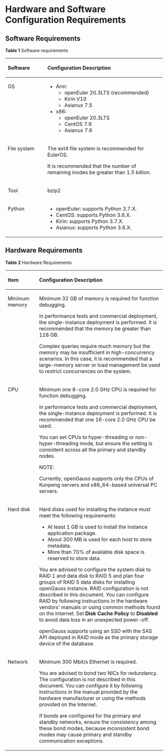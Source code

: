 # Hardware and Software Configuration Requirements<a name="EN-US_CONCEPT_0289895602"></a>

## Software Requirements<a name="en-us_concept_0283139016_section209873376322"></a>

**Table  1**  Software requirements

<a name="en-us_concept_0283139016_en-us_concept_0238164429_en-us_topic_0085434629_en-us_topic_0059782022_tfb195a8129b24c709d238b091e57405a"></a>
<table><thead align="left"><tr id="en-us_concept_0283139016_en-us_concept_0238164429_en-us_topic_0085434629_en-us_topic_0059782022_rbb0bb8c17c0c49fc9666f58bdd5487bb"><th class="cellrowborder" valign="top" width="25.2%" id="mcps1.2.3.1.1"><p id="en-us_concept_0283139016_en-us_concept_0238164429_en-us_topic_0085434629_en-us_topic_0059782022_a177f29c592264a53a346a3b6c33a3ea0"><a name="en-us_concept_0283139016_en-us_concept_0238164429_en-us_topic_0085434629_en-us_topic_0059782022_a177f29c592264a53a346a3b6c33a3ea0"></a><a name="en-us_concept_0283139016_en-us_concept_0238164429_en-us_topic_0085434629_en-us_topic_0059782022_a177f29c592264a53a346a3b6c33a3ea0"></a>Software</p>
</th>
<th class="cellrowborder" valign="top" width="74.8%" id="mcps1.2.3.1.2"><p id="en-us_concept_0283139016_en-us_concept_0238164429_en-us_topic_0085434629_en-us_topic_0059782022_a39384e588fc744db804eb3f5beecaa53"><a name="en-us_concept_0283139016_en-us_concept_0238164429_en-us_topic_0085434629_en-us_topic_0059782022_a39384e588fc744db804eb3f5beecaa53"></a><a name="en-us_concept_0283139016_en-us_concept_0238164429_en-us_topic_0085434629_en-us_topic_0059782022_a39384e588fc744db804eb3f5beecaa53"></a>Configuration Description</p>
</th>
</tr>
</thead>
<tbody><tr id="en-us_concept_0283139016_en-us_concept_0238164429_en-us_topic_0085434629_en-us_topic_0059782022_rd18980a861d444ad8e87a077e7785e40"><td class="cellrowborder" valign="top" width="25.2%" headers="mcps1.2.3.1.1 "><p id="en-us_concept_0283139016_en-us_concept_0238164429_en-us_topic_0085434629_en-us_topic_0059782022_a6036b745c87c44ab85a2f6cec7c4e5da"><a name="en-us_concept_0283139016_en-us_concept_0238164429_en-us_topic_0085434629_en-us_topic_0059782022_a6036b745c87c44ab85a2f6cec7c4e5da"></a><a name="en-us_concept_0283139016_en-us_concept_0238164429_en-us_topic_0085434629_en-us_topic_0059782022_a6036b745c87c44ab85a2f6cec7c4e5da"></a>OS</p>
</td>
<td class="cellrowborder" valign="top" width="74.8%" headers="mcps1.2.3.1.2 "><a name="en-us_concept_0283139016_ul2800840102316"></a><a name="en-us_concept_0283139016_ul2800840102316"></a><ul id="en-us_concept_0283139016_ul2800840102316"><li>Arm:<a name="en-us_concept_0283139016_ul177759349286"></a><a name="en-us_concept_0283139016_ul177759349286"></a><ul id="en-us_concept_0283139016_ul177759349286"><li>openEuler 20.3LTS (recommended)</li><li>Kirin V10</li><li>Asianux 7.5</li></ul>
</li><li>x86:<a name="en-us_concept_0283139016_ul851564911283"></a><a name="en-us_concept_0283139016_ul851564911283"></a><ul id="en-us_concept_0283139016_ul851564911283"><li>openEuler 20.3LTS</li><li>CentOS 7.6</li><li>Asianux 7.6</li></ul>
</li></ul>
</td>
</tr>
<tr id="en-us_concept_0283139016_en-us_concept_0238164429_en-us_topic_0085434629_en-us_topic_0059782022_r1f5aefa904854b5bbf1f82931d9fc9b5"><td class="cellrowborder" valign="top" width="25.2%" headers="mcps1.2.3.1.1 "><p id="en-us_concept_0283139016_en-us_concept_0238164429_en-us_topic_0085434629_en-us_topic_0059782022_a9b2d673c90f94bd49a7d4bfdb277e3fb"><a name="en-us_concept_0283139016_en-us_concept_0238164429_en-us_topic_0085434629_en-us_topic_0059782022_a9b2d673c90f94bd49a7d4bfdb277e3fb"></a><a name="en-us_concept_0283139016_en-us_concept_0238164429_en-us_topic_0085434629_en-us_topic_0059782022_a9b2d673c90f94bd49a7d4bfdb277e3fb"></a>File system</p>
</td>
<td class="cellrowborder" valign="top" width="74.8%" headers="mcps1.2.3.1.2 "><p id="en-us_concept_0283139016_en-us_concept_0238164429_p58701820272"><a name="en-us_concept_0283139016_en-us_concept_0238164429_p58701820272"></a><a name="en-us_concept_0283139016_en-us_concept_0238164429_p58701820272"></a>The ext4 file system is recommended for EulerOS.</p>
<p id="en-us_concept_0283139016_en-us_concept_0238164429_p143519215717"><a name="en-us_concept_0283139016_en-us_concept_0238164429_p143519215717"></a><a name="en-us_concept_0283139016_en-us_concept_0238164429_p143519215717"></a>It is recommended that the number of remaining inodes be greater than 1.5 billion.</p>
</td>
</tr>
<tr id="en-us_concept_0283139016_en-us_concept_0238164429_row10752719155612"><td class="cellrowborder" valign="top" width="25.2%" headers="mcps1.2.3.1.1 "><p id="en-us_concept_0283139016_en-us_concept_0238164429_p67521519115615"><a name="en-us_concept_0283139016_en-us_concept_0238164429_p67521519115615"></a><a name="en-us_concept_0283139016_en-us_concept_0238164429_p67521519115615"></a>Tool</p>
</td>
<td class="cellrowborder" valign="top" width="74.8%" headers="mcps1.2.3.1.2 "><p id="en-us_concept_0283139016_en-us_concept_0238164429_p1475231919563"><a name="en-us_concept_0283139016_en-us_concept_0238164429_p1475231919563"></a><a name="en-us_concept_0283139016_en-us_concept_0238164429_p1475231919563"></a>bzip2</p>
</td>
</tr>
<tr id="en-us_concept_0283139016_row1948773814310"><td class="cellrowborder" valign="top" width="25.2%" headers="mcps1.2.3.1.1 "><p id="en-us_concept_0283139016_p164876388436"><a name="en-us_concept_0283139016_p164876388436"></a><a name="en-us_concept_0283139016_p164876388436"></a>Python</p>
</td>
<td class="cellrowborder" valign="top" width="74.8%" headers="mcps1.2.3.1.2 "><a name="en-us_concept_0283139016_ul1537120034117"></a><a name="en-us_concept_0283139016_ul1537120034117"></a><ul id="en-us_concept_0283139016_ul1537120034117"><li>openEuler: supports Python 3.7.X.</li><li>CentOS: supports Python 3.6.X.</li><li>Kirin: supports Python 3.7.X.</li><li>Asianux: supports Python 3.6.X.</li></ul>
</td>
</tr>
</tbody>
</table>


## Hardware Requirements<a name="en-us_concept_0283139016_section108961253113216"></a>

**Table  2**  Hardware Requirements

<a name="en-us_concept_0283139016_en-us_topic_0238164450_en-us_topic_0085434629_en-us_topic_0059782022_t62cd0eed17004265b1b8ad98f302a4bc"></a>
<table><thead align="left"><tr id="en-us_concept_0283139016_en-us_topic_0238164450_en-us_topic_0085434629_en-us_topic_0059782022_r22159407d305418785de8468729ae773"><th class="cellrowborder" valign="top" width="19.919999999999998%" id="mcps1.2.3.1.1"><p id="en-us_concept_0283139016_en-us_topic_0238164450_en-us_topic_0085434629_en-us_topic_0059782022_aeb26fbf45f264229a75a015d5e872c73"><a name="en-us_concept_0283139016_en-us_topic_0238164450_en-us_topic_0085434629_en-us_topic_0059782022_aeb26fbf45f264229a75a015d5e872c73"></a><a name="en-us_concept_0283139016_en-us_topic_0238164450_en-us_topic_0085434629_en-us_topic_0059782022_aeb26fbf45f264229a75a015d5e872c73"></a>Item</p>
</th>
<th class="cellrowborder" valign="top" width="80.08%" id="mcps1.2.3.1.2"><p id="en-us_concept_0283139016_en-us_topic_0238164450_en-us_topic_0085434629_en-us_topic_0059782022_ae6742eb120254caba0d2e3e8d78d3ce6"><a name="en-us_concept_0283139016_en-us_topic_0238164450_en-us_topic_0085434629_en-us_topic_0059782022_ae6742eb120254caba0d2e3e8d78d3ce6"></a><a name="en-us_concept_0283139016_en-us_topic_0238164450_en-us_topic_0085434629_en-us_topic_0059782022_ae6742eb120254caba0d2e3e8d78d3ce6"></a>Configuration Description</p>
</th>
</tr>
</thead>
<tbody><tr id="en-us_concept_0283139016_en-us_topic_0238164450_en-us_topic_0085434629_en-us_topic_0059782022_r6e9f20e9463c41fa8ce77903aa38e901"><td class="cellrowborder" valign="top" width="19.919999999999998%" headers="mcps1.2.3.1.1 "><p id="en-us_concept_0283139016_en-us_topic_0238164450_en-us_topic_0085434629_en-us_topic_0059782022_aac597314796e4f32be5624781db96791"><a name="en-us_concept_0283139016_en-us_topic_0238164450_en-us_topic_0085434629_en-us_topic_0059782022_aac597314796e4f32be5624781db96791"></a><a name="en-us_concept_0283139016_en-us_topic_0238164450_en-us_topic_0085434629_en-us_topic_0059782022_aac597314796e4f32be5624781db96791"></a>Minimum memory</p>
</td>
<td class="cellrowborder" valign="top" width="80.08%" headers="mcps1.2.3.1.2 "><p id="en-us_concept_0283139016_en-us_topic_0238164450_en-us_topic_0085434629_en-us_topic_0059782022_a1eb44a187b20406fa74eee0a502319b1"><a name="en-us_concept_0283139016_en-us_topic_0238164450_en-us_topic_0085434629_en-us_topic_0059782022_a1eb44a187b20406fa74eee0a502319b1"></a><a name="en-us_concept_0283139016_en-us_topic_0238164450_en-us_topic_0085434629_en-us_topic_0059782022_a1eb44a187b20406fa74eee0a502319b1"></a>Minimum 32 GB of memory is required for function debugging.</p>
<p id="en-us_concept_0283139016_en-us_topic_0238164450_p2733433132815"><a name="en-us_concept_0283139016_en-us_topic_0238164450_p2733433132815"></a><a name="en-us_concept_0283139016_en-us_topic_0238164450_p2733433132815"></a>In performance tests and commercial deployment, the single-instance deployment is performed. It is recommended that the memory be greater than 128 GB.</p>
<p id="en-us_concept_0283139016_en-us_topic_0238164450_en-us_topic_0085434629_en-us_topic_0059782022_ab636748c0876485b987945069966473e"><a name="en-us_concept_0283139016_en-us_topic_0238164450_en-us_topic_0085434629_en-us_topic_0059782022_ab636748c0876485b987945069966473e"></a><a name="en-us_concept_0283139016_en-us_topic_0238164450_en-us_topic_0085434629_en-us_topic_0059782022_ab636748c0876485b987945069966473e"></a>Complex queries require much memory but the memory may be insufficient in high-concurrency scenarios. In this case, it is recommended that a large-memory server or load management be used to restrict concurrences on the system.</p>
</td>
</tr>
<tr id="en-us_concept_0283139016_en-us_topic_0238164450_en-us_topic_0085434629_en-us_topic_0059782022_row18457708163752"><td class="cellrowborder" valign="top" width="19.919999999999998%" headers="mcps1.2.3.1.1 "><p id="en-us_concept_0283139016_en-us_topic_0238164450_en-us_topic_0085434629_en-us_topic_0059782022_p18679412163752"><a name="en-us_concept_0283139016_en-us_topic_0238164450_en-us_topic_0085434629_en-us_topic_0059782022_p18679412163752"></a><a name="en-us_concept_0283139016_en-us_topic_0238164450_en-us_topic_0085434629_en-us_topic_0059782022_p18679412163752"></a>CPU</p>
</td>
<td class="cellrowborder" valign="top" width="80.08%" headers="mcps1.2.3.1.2 "><p id="en-us_concept_0283139016_en-us_topic_0238164450_en-us_topic_0085434629_en-us_topic_0059782022_p36637388163752"><a name="en-us_concept_0283139016_en-us_topic_0238164450_en-us_topic_0085434629_en-us_topic_0059782022_p36637388163752"></a><a name="en-us_concept_0283139016_en-us_topic_0238164450_en-us_topic_0085434629_en-us_topic_0059782022_p36637388163752"></a>Minimum one 8-core 2.0 GHz CPU is required for function debugging.</p>
<p id="en-us_concept_0283139016_en-us_topic_0238164450_p655107143013"><a name="en-us_concept_0283139016_en-us_topic_0238164450_p655107143013"></a><a name="en-us_concept_0283139016_en-us_topic_0238164450_p655107143013"></a>In performance tests and commercial deployment, the single-instance deployment is performed. It is recommended that one 16-core 2.0 GHz CPU be used.</p>
<p id="en-us_concept_0283139016_en-us_topic_0238164450_en-us_topic_0085434629_en-us_topic_0059782022_p2939854163851"><a name="en-us_concept_0283139016_en-us_topic_0238164450_en-us_topic_0085434629_en-us_topic_0059782022_p2939854163851"></a><a name="en-us_concept_0283139016_en-us_topic_0238164450_en-us_topic_0085434629_en-us_topic_0059782022_p2939854163851"></a>You can set CPUs to hyper-threading or non-hyper-threading mode, but ensure the setting is consistent across all the primary and standby nodes.</p>
<div class="note" id="note153971729388"><a name="note153971729388"></a><a name="note153971729388"></a><span class="notetitle"> NOTE: </span><div class="notebody"><p id="p20397724380"><a name="p20397724380"></a><a name="p20397724380"></a>Currently, openGauss supports only the CPUs of Kunpeng servers and x86_64-based universal PC servers.</p>
</div></div>
</td>
</tr>
<tr id="en-us_concept_0283139016_en-us_topic_0238164450_en-us_topic_0085434629_en-us_topic_0059782022_rc2f89a29186544e79e7995d19878a617"><td class="cellrowborder" valign="top" width="19.919999999999998%" headers="mcps1.2.3.1.1 "><p id="en-us_concept_0283139016_en-us_topic_0238164450_en-us_topic_0085434629_en-us_topic_0059782022_aeb29f61cf13345269542500c96fa3370"><a name="en-us_concept_0283139016_en-us_topic_0238164450_en-us_topic_0085434629_en-us_topic_0059782022_aeb29f61cf13345269542500c96fa3370"></a><a name="en-us_concept_0283139016_en-us_topic_0238164450_en-us_topic_0085434629_en-us_topic_0059782022_aeb29f61cf13345269542500c96fa3370"></a>Hard disk</p>
</td>
<td class="cellrowborder" valign="top" width="80.08%" headers="mcps1.2.3.1.2 "><p id="en-us_concept_0283139016_en-us_topic_0238164450_en-us_topic_0085434629_en-us_topic_0059782022_p27815444154057"><a name="en-us_concept_0283139016_en-us_topic_0238164450_en-us_topic_0085434629_en-us_topic_0059782022_p27815444154057"></a><a name="en-us_concept_0283139016_en-us_topic_0238164450_en-us_topic_0085434629_en-us_topic_0059782022_p27815444154057"></a>Hard disks used for installing the instance must meet the following requirements:</p>
<a name="en-us_concept_0283139016_en-us_topic_0238164450_en-us_topic_0085434629_en-us_topic_0059782022_ul38458483154057"></a><a name="en-us_concept_0283139016_en-us_topic_0238164450_en-us_topic_0085434629_en-us_topic_0059782022_ul38458483154057"></a><ul id="en-us_concept_0283139016_en-us_topic_0238164450_en-us_topic_0085434629_en-us_topic_0059782022_ul38458483154057"><li>At least 1 GB is used to install the instance application package.</li><li>About 300 MB is used for each host to store metadata.</li><li>More than 70% of available disk space is reserved to store data.</li></ul>
<p id="en-us_concept_0283139016_en-us_topic_0238164450_en-us_topic_0085434629_en-us_topic_0059782022_p1864232295654"><a name="en-us_concept_0283139016_en-us_topic_0238164450_en-us_topic_0085434629_en-us_topic_0059782022_p1864232295654"></a><a name="en-us_concept_0283139016_en-us_topic_0238164450_en-us_topic_0085434629_en-us_topic_0059782022_p1864232295654"></a>You are advised to configure the system disk to RAID 1 and data disk to RAID 5 and plan four groups of RAID 5 data disks for installing <span id="text1370313309214"><a name="text1370313309214"></a><a name="text1370313309214"></a>openGauss</span> instance. RAID configuration is not described in this document. You can configure RAID by following instructions in the hardware vendors' manuals or using common methods found on the Internet. Set <strong id="b2071617121103"><a name="b2071617121103"></a><a name="b2071617121103"></a>Disk Cache Policy</strong> to <strong id="b157171112121012"><a name="b157171112121012"></a><a name="b157171112121012"></a>Disabled</strong> to avoid data loss in an unexpected power-off.</p>
<p id="en-us_concept_0283139016_en-us_topic_0238164450_en-us_topic_0085434629_en-us_topic_0059782022_p32157354152912"><a name="en-us_concept_0283139016_en-us_topic_0238164450_en-us_topic_0085434629_en-us_topic_0059782022_p32157354152912"></a><a name="en-us_concept_0283139016_en-us_topic_0238164450_en-us_topic_0085434629_en-us_topic_0059782022_p32157354152912"></a><span id="text1481916337241"><a name="text1481916337241"></a><a name="text1481916337241"></a>openGauss</span> supports using an SSD with the SAS API deployed in RAID mode as the primary storage device of the database.</p>
</td>
</tr>
<tr id="en-us_concept_0283139016_en-us_topic_0238164450_en-us_topic_0085434629_en-us_topic_0059782022_rfd1c9b77d83d4ffba092bdfbdc322881"><td class="cellrowborder" valign="top" width="19.919999999999998%" headers="mcps1.2.3.1.1 "><p id="en-us_concept_0283139016_en-us_topic_0238164450_en-us_topic_0085434629_en-us_topic_0059782022_a176cf03cd96e4828a9fcb162c5013968"><a name="en-us_concept_0283139016_en-us_topic_0238164450_en-us_topic_0085434629_en-us_topic_0059782022_a176cf03cd96e4828a9fcb162c5013968"></a><a name="en-us_concept_0283139016_en-us_topic_0238164450_en-us_topic_0085434629_en-us_topic_0059782022_a176cf03cd96e4828a9fcb162c5013968"></a>Network</p>
</td>
<td class="cellrowborder" valign="top" width="80.08%" headers="mcps1.2.3.1.2 "><p id="en-us_concept_0283139016_en-us_topic_0238164450_en-us_topic_0085434629_en-us_topic_0059782022_a3f99d3fb009c4aeaae03e63a481f33ff"><a name="en-us_concept_0283139016_en-us_topic_0238164450_en-us_topic_0085434629_en-us_topic_0059782022_a3f99d3fb009c4aeaae03e63a481f33ff"></a><a name="en-us_concept_0283139016_en-us_topic_0238164450_en-us_topic_0085434629_en-us_topic_0059782022_a3f99d3fb009c4aeaae03e63a481f33ff"></a>Minimum 300 Mbit/s Ethernet is required.</p>
<p id="en-us_concept_0283139016_en-us_topic_0238164450_en-us_topic_0085434629_en-us_topic_0059782022_p64430430154726"><a name="en-us_concept_0283139016_en-us_topic_0238164450_en-us_topic_0085434629_en-us_topic_0059782022_p64430430154726"></a><a name="en-us_concept_0283139016_en-us_topic_0238164450_en-us_topic_0085434629_en-us_topic_0059782022_p64430430154726"></a>You are advised to bond two NICs for redundancy. The configuration is not described in this document. You can configure it by following instructions in the manual provided by the hardware manufacturer or using the methods provided on the Internet.</p>
<p id="en-us_concept_0283139016_en-us_topic_0238164450_en-us_topic_0085434629_en-us_topic_0059782022_p35810156152855"><a name="en-us_concept_0283139016_en-us_topic_0238164450_en-us_topic_0085434629_en-us_topic_0059782022_p35810156152855"></a><a name="en-us_concept_0283139016_en-us_topic_0238164450_en-us_topic_0085434629_en-us_topic_0059782022_p35810156152855"></a>If bonds are configured for the primary and standby networks, ensure the consistency among these bond modes, because inconsistent bond modes may cause primary and standby communication exceptions.</p>
</td>
</tr>
</tbody>
</table>
